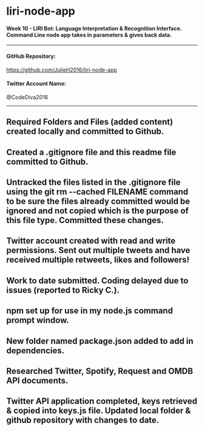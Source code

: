 # liri-node-app

#### Week 10 - LIRI Bot: Language Interpretation &amp; Recognition Interface. Command Line node app takes in parameters &amp; gives back data.

-----------------------------------------

#### GitHub Repository:
https://github.com/JulieH2016/liri-node-app

#### Twitter Account Name: 
@CodeDiva2016

-----------------------------------------

## Required Folders and Files (added content) created locally and committed to Github.

## Created a .gitignore file and this readme file committed to Github.

## Untracked the files listed in the .gitignore file using the git rm --cached FILENAME command to be sure the files already committed would be ignored and not copied which is the purpose of this file type. Committed these changes.

## Twitter account created with read and write permissions. Sent out multiple tweets and have received multiple retweets, likes and followers!

## Work to date submitted. Coding delayed due to issues (reported to Ricky C.).

## npm set up for use in my node.js command prompt window.

## New folder named package.json added to add in dependencies.

## Researched Twitter, Spotify, Request and OMDB API documents.

## Twitter API application completed, keys retrieved & copied into keys.js file. Updated local folder & github repository with changes to date.
